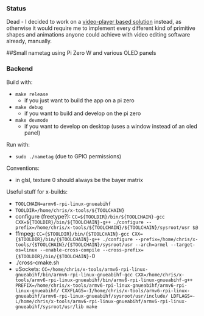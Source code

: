 ### Status

Dead - I decided to work on a [video-player based solution](https://github.com/TheChristophe/convention-nametag-video-player) instead, as otherwise it would require me to implement every different kind of primitive shapes and animations anyone could achieve with video editing software already, manually.

##Small nametag using Pi Zero W and various OLED panels

### Backend
Build with:
- `make release`
  - if you just want to build the app on a pi zero
- `make debug`
  - if you want to build and develop on the pi zero
- `make devmode`
  - if you want to develop on desktop (uses a window instead of an oled panel)

Run with:
-  `sudo ./nametag` (due to GPIO permissions)

Conventions:
 - in glsl, texture 0 should always be the bayer matrix

Useful stuff for x-builds:
 - `TOOLCHAIN=armv6-rpi-linux-gnueabihf`
 - `TOOLDIR=/home/chris/x-tools/${TOOLCHAIN}`
 - configure (freetype?): `CC=${TOOLDIR}/bin/${TOOLCHAIN}-gcc CXX=${TOOLDIR}/bin/${TOOLCHAIN}-g++ ./configure --prefix=/home/chris/x-tools/${TOOLCHAIN}/${TOOLCHAIN}/sysroot/usr $@`
 - ffmpeg: `CC={$TOOLDIR}/bin/{$TOOLCHAIN}-gcc CXX={$TOOLDIR}/bin/{$TOOLCHAIN}-g++ ./configure --prefix=/home/chris/x-tools/{$TOOLCHAIN}/{$TOOLCHAIN}/sysroot/usr --arch=armel --target-os=linux --enable-cross-compile --cross-prefix={$TOOLDIR}/bin/{$TOOLCHAIN}-`0
 - ./cross-cmake.sh
 - uSockets: `CC=/home/chris/x-tools/armv6-rpi-linux-gnueabihf/bin/armv6-rpi-linux-gnueabihf-gcc CXX=/home/chris/x-tools/armv6-rpi-linux-gnueabihf/bin/armv6-rpi-linux-gnueabihf-g++ PREFIX=/home/chris/x-tools/armv6-rpi-linux-gnueabihf/armv6-rpi-linux-gnueabihf/ CXXFLAGS=-I/home/chris/x-tools/armv6-rpi-linux-gnueabihf/armv6-rpi-linux-gnueabihf/sysroot/usr/include/ LDFLAGS=-L/home/chris/x-tools/armv6-rpi-linux-gnueabihf/armv6-rpi-linux-gnueabihf/sysroot/usr/lib make`
